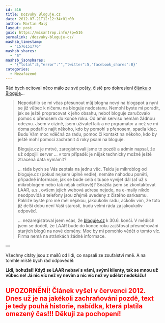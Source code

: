 ```yaml
---
id: 516
title: Dozvuky Bloguje.cz
date: 2012-07-21T12:12:34+01:00
author: Martin Malý
layout: post
guid: https://misantrop.info/?p=516
permalink: /dozvuky-bloguje-cz/
mashsb_timestamp:
  - "1576151776"
mashsb_shares:
  - "5"
mashsb_jsonshares:
  - '{"total":5,"error":"","twitter":5,"facebook_shares":0}'
categories:
  - Nezařazené
---
```

Rád bych ocitoval něco málo ze své pošty, čistě pro dokreslení [článku o Bloguje](https://misantrop.info/bloguje-naruby/)&#8230;

<!--more-->

> Nepodařilo se mi včas přesunout můj blogna nový na blogspot a nyní se již vůbec k ničemu na bloguje nedostanu. Nemohl byste mi poradit, jak se ještě propracovat k jeho obsahu, neboť bloguje zaručovalo pomoc s přenosem do konce roku. Od amin servisu nemám žádnou odezvu. Jsem v cizině, jsem uživatel laik a ne prgramátor a než se mi doma podařilo najít někoho, kdo by pomohl s přenosem, spadla klec. Budu Vám moc vděčná za radu, pomoc či kontakt na někoho, kdo by ještě mohl pomoci zachránit 4 roky psaní na bloguje.
> 
> Bloguje.cz je mrtvé, zaregistrovali jsme to pozdě a admin napsal, že už odpojili server &#8230; v tom případě: je nějak technicky možné ještě ztracená data vymámit?
> 
> &#8230; ráda bych se Vás zeptala na jednu věc. Teidu je mikroblog od bloguje.cz (pokud nejsem úplně vedle), nemáte náhodou ponětí, případně informace, jak se bude celá situace vyvíjet dál (ať už s mikroblogem nebo tak nějak celkově)? Snažila jsem se zkontaktovat LAAR, a.s., ovšem jejich webová adresa nejede, na e-maily nikdo neodpovídá a telefony jsou zřejmě uvedeny z čistého sarkasmu. Pakliže byste pro mě měl nějakou, jakoukoliv radu, ačkoliv vím, že toto již delší dobu není Vaší starostí, budu velmi ráda za jakoukoliv odpověď.
> 
> &#8230; nezaregistroval jsem včas, že <a href="https://bloguje.cz/" target="_blank">bloguje.cz</a> k 30.6. končí. V médiích jsem se dočetl, že LAAR bude do konce roku zajišťovat přesměrování starých blogů na nové domény. Moc by mi pomohlo vědět o tomto víc. Firma nemá na stránkách žádné informace.

&#8212;

Všechny citáty jsou z mailů od lidí, co napsali ze zoufalství mně. A na tomhle místě bych rád odpověděl:

**Lidi, bohužel! Když se LAAR nebaví s vámi, svými klienty, tak se mnou už vůbec ne! Já nic víc než vy nevím a nic víc než vy udělat nedokážu!**

## <span style="color: #ff0000;">UPOZORNĚNÍ! Článek vyšel v červenci 2012. Dnes už je na jakékoli zachraňování pozdě, text je tedy pouhá historie, nabídka, která platila omezený čas!!! Děkuji za pochopení!</span>